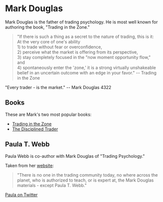 # Mark Douglas 

Mark Douglas is the father of trading psychology.  He is most well known for authoring the book, "Trading in the Zone."

> "If there is such a thing as a secret to the nature of trading, this is it: <br>At the very core of one's ability <br> 1) to trade without fear or overconfidence, <br>2) perceive what the market is offering from its perspective, <br>3) stay completely focused in the "now moment opportunity flow," and <br>4) spontaneously enter the 'zone,' it is a strong virtually unshakeable belief in an uncertain outcome with an edge in your favor." -- Trading in the Zone

"Every trader - is the market." -- Mark Douglas
4322
## Books 

These are Mark's two most popular books:

- [Trading in the Zone](https://www.amazon.com/Trading-Zone-Confidence-Discipline-Attitude/dp/0735201447/)
- [The Disciplined Trader](https://www.amazon.com/Disciplined-Trader-Developing-Winning-Attitudes/dp/0132157578/)    



## Paula T. Webb

Paula Webb is co-author with Mark Douglas of "Trading Psychology."

Taken from her [website](https://www.paulatwebb.com/false-claims.html):

> "There is no one in the trading community today, no where across the planet, who is authorized to teach, or is expert at, the Mark Douglas materials - except Paula T. Webb."

[Paula on Twitter](https://twitter.com/_markdouglas_)

[^1]: Douglas, Mark. The Disciplined Trader: Developing Winning Attitudes. New York Institute of Finance, 1990.